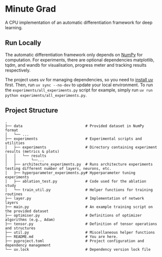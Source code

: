 # Minute Grad

A CPU implementation of an automatic differentiation framework for deep
learning.

## Run Locally

The automatic differentiation framework only depends on [NumPy] for computation.
For experiments, there are optional dependencies matplotlib, tqdm, and wandb for
visualisation, progress meter and tracking results respectively.

The project uses uv for managing dependencies, so you need to [install uv]
first. Then, run `uv sync --no-dev` to update your local environment. To run the
`experiments/all_experiments.py` script for example, simply run `uv run python
experiments/all_experiments.py`.

## Project Structure

```plaintext
.
├── data                             # Provided dataset in NumPy format
│   └── ...
├── experiments                      # Experimental scripts and utilities
│   ├── experiments                  # Directory containing experiment results (metrics & plots)
│   │   └── results
│   │       └──...
│   ├── architecture_experiments.py  # Runs architecture experiments testing different number of layers, neurons, etc.
│   ├── hyperparameter_experiments.py# Hyperparameter tuning experiments
│   ├── ablation_test.py             # Code used for the ablation study
│   └── train_util.py                # Helper functions for training routines
├── layer.py                         # Implementation of network layers
├── main.py                          # An example training script on the provided dataset
├── optimiser.py                     # Definitions of optimizer algorithms (e.g., Adam)
├── tensor.py                        # Definition of tensor operations and structures
├── util.py                          # Miscellaneous helper functions
├── README.md                        # You are here.
├── pyproject.toml                   # Project configuration and dependency management
└── uv.lock                          # Dependency version lock file
```

[NumPy]: https://numpy.org/
[install uv]: https://docs.astral.sh/uv/getting-started/installation/
